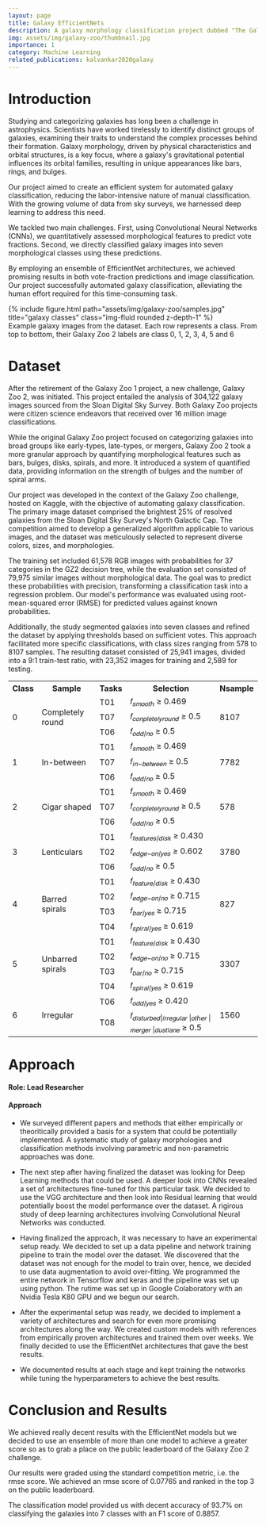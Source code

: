 ```yaml
---
layout: page
title: Galaxy EfficientNets
description: A galaxy morphology classification project dubbed "The Galaxy Zoo 2"
img: assets/img/galaxy-zoo/thumbnail.jpg
importance: 1
category: Machine Learning
related_publications: kalvankar2020galaxy
---
```


# Introduction

Studying and categorizing galaxies has long been a challenge in astrophysics. Scientists have worked tirelessly to identify distinct groups of galaxies, examining their traits to understand the complex processes behind their formation. Galaxy morphology, driven by physical characteristics and orbital structures, is a key focus, where a galaxy's gravitational potential influences its orbital families, resulting in unique appearances like bars, rings, and bulges.

Our project aimed to create an efficient system for automated galaxy classification, reducing the labor-intensive nature of manual classification. With the growing volume of data from sky surveys, we harnessed deep learning to address this need.

We tackled two main challenges. First, using Convolutional Neural Networks (CNNs), we quantitatively assessed morphological features to predict vote fractions. Second, we directly classified galaxy images into seven morphological classes using these predictions.

By employing an ensemble of EfficientNet architectures, we achieved promising results in both vote-fraction predictions and image classification. Our project successfully automated galaxy classification, alleviating the human effort required for this time-consuming task.

<div class="row">
    <div class="col-sm mt-3 mt-md-0">
        {% include figure.html path="assets/img/galaxy-zoo/samples.jpg" title="galaxy classes" class="img-fluid rounded z-depth-1" %}
    </div>
</div>
<div class="caption">
    Example galaxy images from the dataset. Each row represents a class. From top to bottom, their Galaxy Zoo 2 labels are class 0, 1, 2, 3, 4, 5 and 6
</div>

# Dataset

After the retirement of the Galaxy Zoo 1 project, a new challenge, Galaxy Zoo 2, was initiated. This project entailed the analysis of 304,122 galaxy images sourced from the Sloan Digital Sky Survey. Both Galaxy Zoo projects were citizen science endeavors that received over 16 million image classifications.

While the original Galaxy Zoo project focused on categorizing galaxies into broad groups like early-types, late-types, or mergers, Galaxy Zoo 2 took a more granular approach by quantifying morphological features such as bars, bulges, disks, spirals, and more. It introduced a system of quantified data, providing information on the strength of bulges and the number of spiral arms.

Our project was developed in the context of the Galaxy Zoo challenge, hosted on Kaggle, with the objective of automating galaxy classification. The primary image dataset comprised the brightest 25% of resolved galaxies from the Sloan Digital Sky Survey's North Galactic Cap. The competition aimed to develop a generalized algorithm applicable to various images, and the dataset was meticulously selected to represent diverse colors, sizes, and morphologies.

The training set included 61,578 RGB images with probabilities for 37 categories in the GZ2 decision tree, while the evaluation set consisted of 79,975 similar images without morphological data. The goal was to predict these probabilities with precision, transforming a classification task into a regression problem. Our model's performance was evaluated using root-mean-squared error (RMSE) for predicted values against known probabilities.

Additionally, the study segmented galaxies into seven classes and refined the dataset by applying thresholds based on sufficient votes. This approach facilitated more specific classifications, with class sizes ranging from 578 to 8107 samples. The resulting dataset consisted of 25,941 images, divided into a 9:1 train-test ratio, with 23,352 images for training and 2,589 for testing.

<table class="mb-2">
  <tr>
    <th>Class</th>
    <th>Sample</th>
    <th>Tasks</th>
    <th>Selection</th>
    <th>Nsample</th>
  </tr>
  <tr>
    <td rowspan="3">0</td>
    <td rowspan="3">Completely round</td>
    <td>T01</td>
    <td>𝑓<sub>𝑠𝑚𝑜𝑜𝑡ℎ</sub> ≥ 0.469</td>
    <td rowspan="3">8107</td>
  </tr>
  <tr>
    <td>T07</td>
    <td>𝑓<sub>𝑐𝑜𝑛𝑝𝑙𝑒𝑡𝑒𝑙𝑦𝑟𝑜𝑢𝑛𝑑</sub> ≥ 0.5</td>
  </tr>
  <tr>
    <td>T06</td>
    <td>𝑓<sub>𝑜𝑑𝑑/𝑛𝑜</sub> ≥ 0.5</td>
  </tr>
  <tr>
    <td rowspan="3">1</td>
    <td rowspan="3">In-between</td>
    <td>T01</td>
    <td>𝑓<sub>𝑠𝑚𝑜𝑜𝑡ℎ</sub> ≥ 0.469</td>
    <td rowspan="3">7782</td>
  </tr>
  <tr>
    <td>T07</td>
    <td>𝑓<sub>𝑖𝑛−𝑏𝑒𝑡𝑤𝑒𝑒𝑛</sub> ≥ 0.5</td>
  </tr>
  <tr>
    <td>T06</td>
    <td>𝑓<sub>𝑜𝑑𝑑/𝑛𝑜</sub> ≥ 0.5</td>
  </tr>
  <tr>
    <td rowspan="3">2</td>
    <td rowspan="3">Cigar shaped</td>
    <td>T01</td>
    <td>𝑓<sub>𝑠𝑚𝑜𝑜𝑡ℎ</sub> ≥ 0.469</td>
    <td rowspan="3">578</td>
  </tr>
  <tr>
    <td>T07</td>
    <td>𝑓<sub>𝑐𝑜𝑛𝑝𝑙𝑒𝑡𝑒𝑙𝑦𝑟𝑜𝑢𝑛𝑑</sub> ≥ 0.5</td>
  </tr>
  <tr>
    <td>T06</td>
    <td>𝑓<sub>𝑜𝑑𝑑/𝑛𝑜</sub> ≥ 0.5</td>
  </tr>
  <tr>
    <td rowspan="3">3</td>
    <td rowspan="3">Lenticulars</td>
    <td>T01</td>
    <td>𝑓<sub>𝑓𝑒𝑎𝑡𝑢𝑟𝑒𝑠/𝑑𝑖𝑠𝑘</sub> ≥ 0.430</td>
    <td rowspan="3">3780</td>
  </tr>
  <tr>
    <td>T02</td>
    <td>𝑓<sub>𝑒𝑑𝑔𝑒−𝑜𝑛/𝑦𝑒𝑠</sub> ≥ 0.602</td>
  </tr>
  <tr>
    <td>T06</td>
    <td>𝑓<sub>𝑜𝑑𝑑/𝑛𝑜</sub> ≥ 0.5</td>
  </tr>
  <tr>
    <td rowspan="4">4</td>
    <td rowspan="4">Barred spirals</td>
    <td>T01</td>
    <td>𝑓<sub>𝑓𝑒𝑎𝑡𝑢𝑟𝑒/𝑑𝑖𝑠𝑘</sub> ≥ 0.430</td>
    <td rowspan="4">827</td>
  </tr>
  <tr>
    <td>T02</td>
    <td>𝑓<sub>𝑒𝑑𝑔𝑒−𝑜𝑛/𝑛𝑜</sub> ≥ 0.715</td>
  </tr>
  <tr>
    <td>T03</td>
    <td>𝑓<sub>𝑏𝑎𝑟/𝑦𝑒𝑠</sub> ≥ 0.715</td>
  </tr>
  <tr>
    <td>T04</td>
    <td>𝑓<sub>𝑠𝑝𝑖𝑟𝑎𝑙/𝑦𝑒𝑠</sub> ≥ 0.619</td>
  </tr>
  <tr>
    <td rowspan="4">5</td>
    <td rowspan="4">Unbarred spirals</td>
    <td>T01</td>
    <td>𝑓<sub>𝑓𝑒𝑎𝑡𝑢𝑟𝑒/𝑑𝑖𝑠𝑘</sub> ≥ 0.430</td>
    <td rowspan="4">3307</td>
  </tr>
  <tr>
    <td>T02</td>
    <td>𝑓<sub>𝑒𝑑𝑔𝑒−𝑜𝑛/𝑛𝑜</sub> ≥ 0.715</td>
  </tr>
  <tr>
    <td>T03</td>
    <td>𝑓<sub>𝑏𝑎𝑟/𝑛𝑜</sub> ≥ 0.715</td>
  </tr>
  <tr>
    <td>T04</td>
    <td>𝑓<sub>𝑠𝑝𝑖𝑟𝑎𝑙/𝑦𝑒𝑠</sub> ≥ 0.619</td>
  </tr>
  <tr>
    <td rowspan="2">6</td>
    <td rowspan="2">Irregular</td>
    <td>T06</td>
    <td>𝑓<sub>𝑜𝑑𝑑/𝑦𝑒𝑠</sub> ≥ 0.420</td>
    <td rowspan="2">1560</td>
  </tr>
  <tr>
    <td>T08</td>
    <td>𝑓<sub>𝑑𝑖𝑠𝑡𝑢𝑟𝑏𝑒𝑑|𝑖𝑟𝑟𝑒𝑔𝑢𝑙𝑎𝑟 |𝑜𝑡ℎ𝑒𝑟 |𝑚𝑒𝑟𝑔𝑒𝑟 |𝑑𝑢𝑠𝑡𝑙𝑎𝑛𝑒</sub> ≥ 0.5</td>
  </tr>
</table>

# Approach

#### Role: Lead Researcher

#### Approach

- We surveyed different papers and methods that either empirically
  or theoritically provided a basis for a system that could be potentially implemented. A
  systematic study of galaxy morphologies and classification methods involving parametric
  and non-parametric approaches was done.

- The next step after having finalized the dataset was looking for Deep Learning methods
  that could be used. A deeper look into CNNs revealed a set of architectures fine-tuned
  for this particular task. We decided to use the VGG architecture and then look into
  Residual learning that would potentially boost the model performance over the dataset.
  A rigirous study of deep learning architectures involving Convolutional Neural Networks
  was conducted.

- Having finalized the approach, it was necessary to have an experimental setup ready.
  We decided to set up a data pipeline and network training pipeline to train the model
  over the dataset. We discovered that the dataset was not enough for the model to train
  over, hence, we decided to use data augmentation to avoid over-fitting. We
  programmed the entire network in Tensorflow and keras and the pipeline was
  set up using python. The rutime was set up in Google Colaboratory with an Nvidia
  Tesla K80 GPU and we begun our search.

- After the experimental setup was ready, we decided to implement a variety of
  architectures and search for even more promising architectures along the way. We
  created custom models with references from empirically proven architectures
  and trained them over weeks. We finally decided to use the EfficientNet
  architectures that gave the best results.

- We documented results at each stage and kept training the networks while tuning the
  hyperparameters to achieve the best results.

# Conclusion and Results

We achieved really decent results with the EfficientNet models but we decided to use an
ensemble of more than one model to achieve a greater score so as to grab a place on the
public leaderboard of the Galaxy Zoo 2 challenge.

Our results were graded using the standard competition metric, i.e. the rmse score. We
achieved an rmse score of 0.07765 and ranked in the top 3 on the public leaderboard.

The classification model provided us with decent accuracy of 93.7% on classifying the
galaxies into 7 classes with an F1 score of 0.8857.
